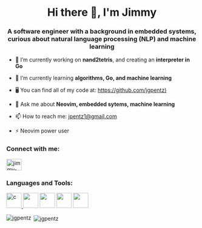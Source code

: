 <h1 align="center"> Hi there 👋, I'm Jimmy</h1>

<h3 align="center">A software engineer with a background in embedded systems, curious about natural language processing (NLP) and machine learning</h3>

- 🔭 I’m currently working on **nand2tetris**, and creating an **interpreter in Go**
  
- 🌱 I’m currently learning **algorithms, Go, and machine learning**
  
- 🖥️ You can find all of my code at: [https://github.com/jgpentz)](https://github.com/jgpentz)
  
- 💬 Ask me about **Neovim, embedded sytems, machine learning**
  
- 📫 How to reach me: jpentz1@gmail.com
  
- ⚡ Neovim power user

<h3 align="left">Connect with me:</h3>
<p align="left">
<a href="https://linkedin.com/in/jimmy-pentz" target="blank"><img align="center" src="https://cdn.jsdelivr.net/npm/simple-icons@3.0.1/icons/linkedin.svg" alt="jimmy-pentz" height="30" width="40" /></a>
</p>

<h3 align="left">Languages and Tools:</h3>
<p align="left"> <a href="https://www.w3schools.com/c/" target="_blank"> <img src="https://raw.githubusercontent.com/jmnote/z-icons/master/svg/c.svg" alt="c" width="40" height="40"/> </a> 
<a href="https://www.python.org"><img src="https://raw.githubusercontent.com/jmnote/z-icons/master/svg/python.svg" width="40" height="40"/></a>
<a href="https://go.dev/"><img src="https://raw.githubusercontent.com/jmnote/z-icons/master/svg/go.svg" width="40" height="40"/></a>
<a href="https://neovim.io/"><img src="https://www.vectorlogo.zone/logos/neovimio/neovimio-icon.svg" width="40" height="40"/></a>
<a href="https://www.typescriptlang.org/"><img src="https://www.vectorlogo.zone/logos/typescriptlang/typescriptlang-icon.svg" width="40" height="40"/></a>

<p><img align="left" src="https://github-readme-stats.vercel.app/api/top-langs?username=jgpentz&show_icons=true&locale=en&langs_count=7&layout=compact&theme=vue&hide=html,scss,css" alt="jgpentz" /></p>
<p>&nbsp;<img align="center" src="https://github-readme-stats.vercel.app/api?username=jgpentz&show_icons=true&locale=en&theme=vue&hide=prs,issues" alt="jgpentz" /></p>

